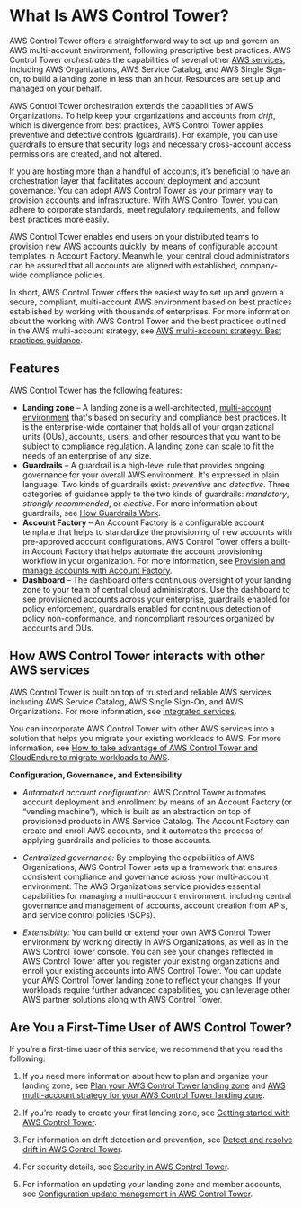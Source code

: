 # What Is AWS Control Tower?<a name="what-is-control-tower"></a>

AWS Control Tower offers a straightforward way to set up and govern an AWS multi\-account environment, following prescriptive best practices\. AWS Control Tower *orchestrates* the capabilities of several other [AWS services](https://docs.aws.amazon.com/controltower/latest/userguide/integrated-services.html), including AWS Organizations, AWS Service Catalog, and AWS Single Sign\-on, to build a landing zone in less than an hour\. Resources are set up and managed on your behalf\. 

AWS Control Tower orchestration extends the capabilities of AWS Organizations\. To help keep your organizations and accounts from *drift*, which is divergence from best practices, AWS Control Tower applies preventive and detective controls \(guardrails\)\. For example, you can use guardrails to ensure that security logs and necessary cross\-account access permissions are created, and not altered\.

If you are hosting more than a handful of accounts, it’s beneficial to have an orchestration layer that facilitates account deployment and account governance\. You can adopt AWS Control Tower as your primary way to provision accounts and infrastructure\. With AWS Control Tower, you can adhere to corporate standards, meet regulatory requirements, and follow best practices more easily\.

AWS Control Tower enables end users on your distributed teams to provision new AWS accounts quickly, by means of configurable account templates in Account Factory\. Meanwhile, your central cloud administrators can be assured that all accounts are aligned with established, company\-wide compliance policies\.

In short, AWS Control Tower offers the easiest way to set up and govern a secure, compliant, multi\-account AWS environment based on best practices established by working with thousands of enterprises\. For more information about the working with AWS Control Tower and the best practices outlined in the AWS multi\-account strategy, see [AWS multi\-account strategy: Best practices guidance](aws-multi-account-landing-zone.md#multi-account-guidance)\.

## Features<a name="features"></a>

AWS Control Tower has the following features:
+ **Landing zone** – A landing zone is a well\-architected, [multi\-account environment](https://docs.aws.amazon.com/whitepapers/latest/organizing-your-aws-environment/appendix-e-establish-multi-account.html#example-workloads-flat-structure) that's based on security and compliance best practices\. It is the enterprise\-wide container that holds all of your organizational units \(OUs\), accounts, users, and other resources that you want to be subject to compliance regulation\. A landing zone can scale to fit the needs of an enterprise of any size\.
+ **Guardrails** – A guardrail is a high\-level rule that provides ongoing governance for your overall AWS environment\. It's expressed in plain language\. Two kinds of guardrails exist: *preventive* and *detective*\. Three categories of guidance apply to the two kinds of guardrails: *mandatory*, *strongly recommended*, or *elective*\. For more information about guardrails, see [How Guardrails Work](how-control-tower-works.md#how-guardrails-work)\.
+ **Account Factory** – An Account Factory is a configurable account template that helps to standardize the provisioning of new accounts with pre\-approved account configurations\. AWS Control Tower offers a built\-in Account Factory that helps automate the account provisioning workflow in your organization\. For more information, see [Provision and manage accounts with Account Factory](account-factory.md)\.
+ **Dashboard** – The dashboard offers continuous oversight of your landing zone to your team of central cloud administrators\. Use the dashboard to see provisioned accounts across your enterprise, guardrails enabled for policy enforcement, guardrails enabled for continuous detection of policy non\-conformance, and noncompliant resources organized by accounts and OUs\.

## How AWS Control Tower interacts with other AWS services<a name="related-services"></a>

AWS Control Tower is built on top of trusted and reliable AWS services including AWS Service Catalog, AWS Single Sign\-On, and AWS Organizations\. For more information, see [Integrated services](integrated-services.md)\.

You can incorporate AWS Control Tower with other AWS services into a solution that helps you migrate your existing workloads to AWS\. For more information, see [How to take advantage of AWS Control Tower and CloudEndure to migrate workloads to AWS](http://aws.amazon.com/blogs/mt/how-to-take-advantage-of-aws-control-tower-and-cloudendure-to-migrate-workloads-to-aws/)\.

**Configuration, Governance, and Extensibility**
+ *Automated account configuration:* AWS Control Tower automates account deployment and enrollment by means of an Account Factory \(or “vending machine”\), which is built as an abstraction on top of provisioned products in AWS Service Catalog\. The Account Factory can create and enroll AWS accounts, and it automates the process of applying guardrails and policies to those accounts\.
+ *Centralized governance:* By employing the capabilities of AWS Organizations, AWS Control Tower sets up a framework that ensures consistent compliance and governance across your multi\-account environment\. The AWS Organizations service provides essential capabilities for managing a multi\-account environment, including central governance and management of accounts, account creation from APIs, and service control policies \(SCPs\)\. 

  
+ *Extensibility:* You can build or extend your own AWS Control Tower environment by working directly in AWS Organizations, as well as in the AWS Control Tower console\. You can see your changes reflected in AWS Control Tower after you register your existing organizations and enroll your existing accounts into AWS Control Tower\. You can update your AWS Control Tower landing zone to reflect your changes\. If your workloads require further advanced capabilities, you can leverage other AWS partner solutions along with AWS Control Tower\. 

  

## Are You a First\-Time User of AWS Control Tower?<a name="first-time-user"></a>

If you’re a first\-time user of this service, we recommend that you read the following:

1. If you need more information about how to plan and organize your landing zone, see [Plan your AWS Control Tower landing zone](planning-your-deployment.md) and [AWS multi\-account strategy for your AWS Control Tower landing zone](aws-multi-account-landing-zone.md)\.

1. If you’re ready to create your first landing zone, see [Getting started with AWS Control Tower](getting-started-with-control-tower.md)\.

1. For information on drift detection and prevention, see [Detect and resolve drift in AWS Control Tower](drift.md)\.

1. For security details, see [Security in AWS Control Tower](security.md)\.

1. For information on updating your landing zone and member accounts, see [Configuration update management in AWS Control Tower](configuration-updates.md)\.